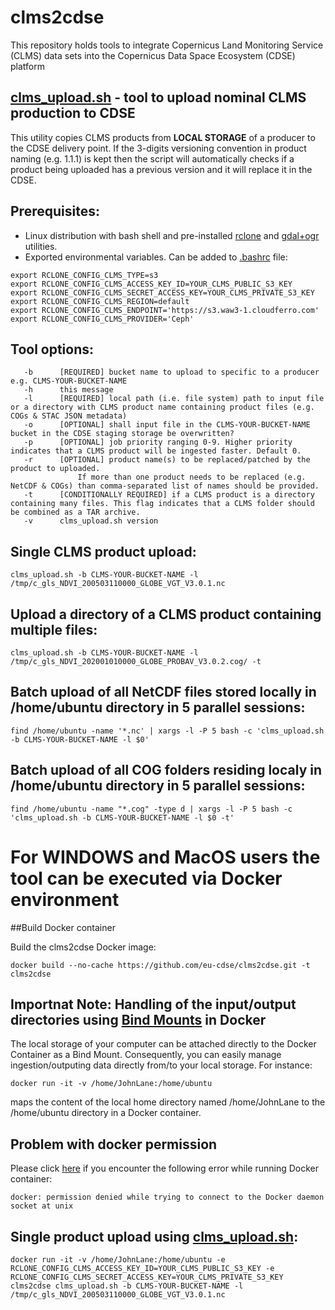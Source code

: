 # clms2cdse
This repository holds tools to integrate Copernicus Land Monitoring Service (CLMS) data sets into the Copernicus Data Space Ecosystem (CDSE) platform

## [clms_upload.sh](https://github.com/eu-cdse/clms2cdse/blob/main/clms_upload.sh) - tool to upload nominal CLMS production to CDSE

This utility copies CLMS products from **LOCAL STORAGE** of a producer to the CDSE delivery point. If the 3-digits versioning convention in product naming (e.g. 1.1.1) is kept then the script will automatically checks if a product being uploaded has a previous version and it will replace it in the CDSE.

## Prerequisites:

- Linux distribution with bash shell and pre-installed [rclone](https://rclone.org/docs/) and [gdal+ogr](https://gdal.org/en/stable/download.html#binaries) utilities.
- Exported environmental variables. Can be added to [.bashrc](https://www.digitalocean.com/community/tutorials/bashrc-file-in-linux) file:

```
export RCLONE_CONFIG_CLMS_TYPE=s3
export RCLONE_CONFIG_CLMS_ACCESS_KEY_ID=YOUR_CLMS_PUBLIC_S3_KEY
export RCLONE_CONFIG_CLMS_SECRET_ACCESS_KEY=YOUR_CLMS_PRIVATE_S3_KEY
export RCLONE_CONFIG_CLMS_REGION=default
export RCLONE_CONFIG_CLMS_ENDPOINT='https://s3.waw3-1.cloudferro.com'
export RCLONE_CONFIG_CLMS_PROVIDER='Ceph'
```
## Tool options:
```
   -b	   [REQUIRED] bucket name to upload to specific to a producer e.g. CLMS-YOUR-BUCKET-NAME
   -h      this message
   -l      [REQUIRED] local path (i.e. file system) path to input file or a directory with CLMS product name containing product files (e.g. COGs & STAC JSON metadata) 
   -o      [OPTIONAL] shall input file in the CLMS-YOUR-BUCKET-NAME bucket in the CDSE staging storage be overwritten?
   -p      [OPTIONAL] job priority ranging 0-9. Higher priority indicates that a CLMS product will be ingested faster. Default 0.  
   -r      [OPTIONAL] product name(s) to be replaced/patched by the product to uploaded. 
		       If more than one product needs to be replaced (e.g. NetCDF & COGs) than comma-separated list of names should be provided.
   -t      [CONDITIONALLY REQUIRED] if a CLMS product is a directory containing many files. This flag indicates that a CLMS folder should be combined as a TAR archive.  
   -v      clms_upload.sh version
```
## Single CLMS product upload:
```
clms_upload.sh -b CLMS-YOUR-BUCKET-NAME -l /tmp/c_gls_NDVI_200503110000_GLOBE_VGT_V3.0.1.nc
```
## Upload a directory of a CLMS product containing multiple files:
```
clms_upload.sh -b CLMS-YOUR-BUCKET-NAME -l /tmp/c_gls_NDVI_202001010000_GLOBE_PROBAV_V3.0.2.cog/ -t
```
## Batch upload of all NetCDF files stored locally in /home/ubuntu directory in 5 parallel sessions:
```
find /home/ubuntu -name '*.nc' | xargs -l -P 5 bash -c 'clms_upload.sh -b CLMS-YOUR-BUCKET-NAME -l $0'
```
## Batch upload of all COG folders residing localy in /home/ubuntu directory in 5 parallel sessions:
```
find /home/ubuntu -name "*.cog" -type d | xargs -l -P 5 bash -c 'clms_upload.sh -b CLMS-YOUR-BUCKET-NAME -l $0 -t'
```

# For WINDOWS and MacOS users the tool can be executed via Docker environment
##Build Docker container

Build the clms2cdse Docker image:

```
docker build --no-cache https://github.com/eu-cdse/clms2cdse.git -t clms2cdse
```
## Importnat Note: Handling of the input/output directories using [Bind Mounts](https://docs.docker.com/storage/bind-mounts/) in Docker
The local storage of your computer can be attached directly to the Docker Container as a Bind Mount. Consequently, you can easily manage ingestion/outputing data directly from/to your local storage. For instance:
```
docker run -it -v /home/JohnLane:/home/ubuntu
```
maps the content of the local home directory named /home/JohnLane to the /home/ubuntu directory in a Docker container.

## Problem with docker permission

Please click [here](https://betterstack.com/community/questions/how-to-fix-docker-got-permission-denied/) if you encounter the following error while running Docker container:
```
docker: permission denied while trying to connect to the Docker daemon socket at unix
```
## Single product upload using [clms_upload.sh](https://github.com/eu-cdse/clms2cdse/blob/main/clms_upload.sh):
```
docker run -it -v /home/JohnLane:/home/ubuntu -e RCLONE_CONFIG_CLMS_ACCESS_KEY_ID=YOUR_CLMS_PUBLIC_S3_KEY -e RCLONE_CONFIG_CLMS_SECRET_ACCESS_KEY=YOUR_CLMS_PRIVATE_S3_KEY clms2cdse clms_upload.sh -b CLMS-YOUR-BUCKET-NAME -l /tmp/c_gls_NDVI_200503110000_GLOBE_VGT_V3.0.1.nc
```
